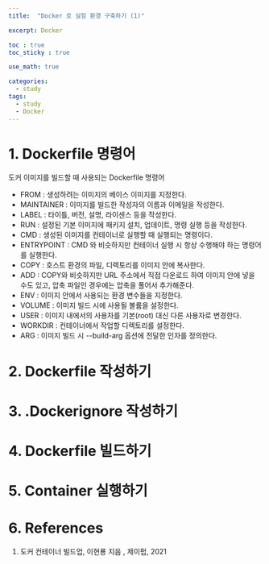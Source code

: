```yaml
---
title:  "Docker 로 실험 환경 구축하기 (1)"

excerpt: Docker

toc : true
toc_sticky : true  

use_math: true

categories:
  - study
tags:
  - study
  - Docker
---
```


# 1. Dockerfile 명령어

도커 이미지를 빌드할 때 사용되는 Dockerfile 명령어 

- FROM : 생성하려는 이미지의 베이스 이미지를 지정한다.
- MAINTAINER : 이미지를 빌드한 작성자의 이름과 이메일을 작성한다. 
- LABEL : 타이틀, 버전, 설명, 라이센스 등을 작성한다. 
- RUN : 설정된 기본 이미지에 패키지 설치, 업데이트, 명령 실행 등을 작성한다.
- CMD : 생성된 이미지를 컨테이너로 실행할 때 실행되는 명령이다.
- ENTRYPOINT :  CMD 와 비슷하지만 컨테이너 실행 시 항상 수행해야 하는 명령어를 실행한다. 
- COPY : 호스트 환경의 파일, 디렉토리를 이미지 안에 복사한다. 
- ADD : COPY와 비슷하지만 URL 주소에서 직접 다운로드 하여 이미지 안에 넣을 수도 있고, 압축 파일인 경우에는 압축을 풀어서 추가해준다.
- ENV : 이미지 안에서 사용되는 환경 변수들을 지정한다. 
- VOLUME : 이미지 빌드 시에 사용될 볼륨을 설정한다.
- USER : 이미지 내에서의 사용자를 기본(root) 대신 다른 사용자로 변경한다. 
- WORKDIR : 컨테이너에서 작업할 디렉토리를 설정한다.
- ARG : 이미지 빌드 시 --build-arg 옵션에 전달한 인자를 정의한다.


# 2. Dockerfile 작성하기 

<script src="https://gist.github.com/Sodychoe/683126f15dc00636f8e77c3585a101f2.js"></script>


# 3. .Dockerignore 작성하기 
<script src="https://gist.github.com/Sodychoe/e5f9cb5069b76e402168fec3b7c57310.js"></script>

# 4. Dockerfile 빌드하기 

# 5. Container 실행하기 

# 6. References 
1. 도커 컨테이너 빌드업, 이현룡 지음 , 제이펍, 2021